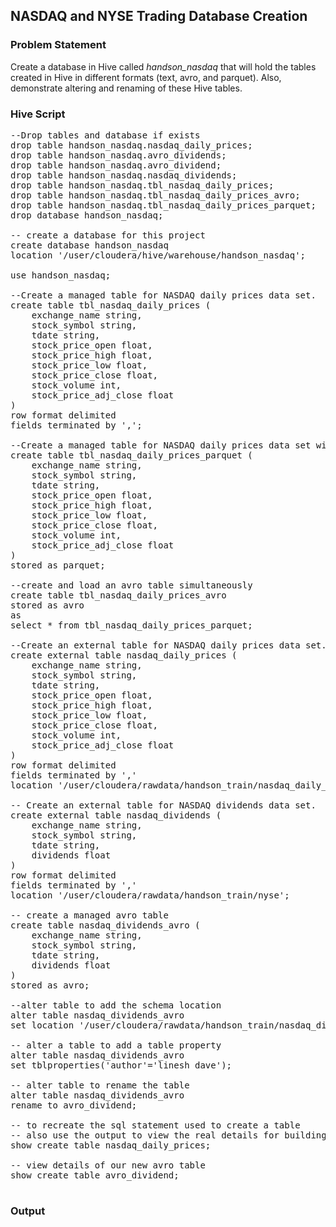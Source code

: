 ## NASDAQ and NYSE Trading Database Creation

### Problem Statement
Create a database in Hive called <i>handson_nasdaq</i> that will hold the tables created in Hive in different formats (text, avro, and parquet). Also, demonstrate altering and renaming of these Hive tables.

### Hive Script

<pre>
--Drop tables and database if exists
drop table handson_nasdaq.nasdaq_daily_prices;
drop table handson_nasdaq.avro_dividends;
drop table handson_nasdaq.avro_dividend;
drop table handson_nasdaq.nasdaq_dividends;
drop table handson_nasdaq.tbl_nasdaq_daily_prices;
drop table handson_nasdaq.tbl_nasdaq_daily_prices_avro;
drop table handson_nasdaq.tbl_nasdaq_daily_prices_parquet;
drop database handson_nasdaq;

-- create a database for this project
create database handson_nasdaq 
location '/user/cloudera/hive/warehouse/handson_nasdaq';

use handson_nasdaq;

--Create a managed table for NASDAQ daily prices data set.
create table tbl_nasdaq_daily_prices (
	exchange_name string,
	stock_symbol string, 
	tdate string,
	stock_price_open float,
	stock_price_high float,
	stock_price_low float,
	stock_price_close float,
	stock_volume int, 
	stock_price_adj_close float
)
row format delimited
fields terminated by ',';

--Create a managed table for NASDAQ daily prices data set with parquet data format
create table tbl_nasdaq_daily_prices_parquet (
	exchange_name string,
	stock_symbol string, 
	tdate string,
	stock_price_open float,
	stock_price_high float,
	stock_price_low float,
	stock_price_close float,
	stock_volume int, 
	stock_price_adj_close float
)
stored as parquet;

--create and load an avro table simultaneously
create table tbl_nasdaq_daily_prices_avro 
stored as avro
as 
select * from tbl_nasdaq_daily_prices_parquet;

--Create an external table for NASDAQ daily prices data set.
create external table nasdaq_daily_prices (
	exchange_name string,
	stock_symbol string, 
	tdate string,
	stock_price_open float,
	stock_price_high float,
	stock_price_low float,
	stock_price_close float,
	stock_volume int, 
	stock_price_adj_close float
)
row format delimited
fields terminated by ','
location '/user/cloudera/rawdata/handson_train/nasdaq_daily_prices';

-- Create an external table for NASDAQ dividends data set.
create external table nasdaq_dividends (
	exchange_name string,
	stock_symbol string, 
	tdate string, 
	dividends float
)
row format delimited
fields terminated by ','
location '/user/cloudera/rawdata/handson_train/nyse';

-- create a managed avro table
create table nasdaq_dividends_avro (
	exchange_name string,
	stock_symbol string, 
	tdate string, 
	dividends float
)
stored as avro;

--alter table to add the schema location
alter table nasdaq_dividends_avro
set location '/user/cloudera/rawdata/handson_train/nasdaq_dividend_avro';

-- alter a table to add a table property
alter table nasdaq_dividends_avro 
set tblproperties('author'='linesh dave');

-- alter table to rename the table
alter table nasdaq_dividends_avro 
rename to avro_dividend;	

-- to recreate the sql statement used to create a table
-- also use the output to view the real details for building a hive table
show create table nasdaq_daily_prices;

-- view details of our new avro table
show create table avro_dividend;

</pre>

### Output
